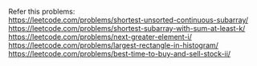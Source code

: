 Refer this problems: <br />
<https://leetcode.com/problems/shortest-unsorted-continuous-subarray/> <br />
<https://leetcode.com/problems/shortest-subarray-with-sum-at-least-k/> <br />
<https://leetcode.com/problems/next-greater-element-i/> <br />
<https://leetcode.com/problems/largest-rectangle-in-histogram/> <br />
<https://leetcode.com/problems/best-time-to-buy-and-sell-stock-ii/> <br />
